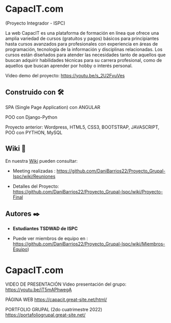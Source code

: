 # CapacIT.com       

(Proyecto Integrador - ISPC)

La web CapacIT es una plataforma de formación en línea que ofrece una amplia variedad de cursos (gratuitos y pagos) básicos para principiantes hasta cursos avanzados para profesionales con experiencia en áreas de programación, tecnología de la información y disciplinas relacionadas. Los cursos están diseñados para atender las necesidades tanto de aquellos que buscan adquirir habilidades técnicas para su carrera profesional, como de aquellos que buscan aprender por hobby o interés personal.

Video demo del proyecto: https://youtu.be/s_2U2FvuVes


## Construido con 🛠️

SPA (Single Page Application) con ANGULAR

POO con Django-Python


Proyecto anterior: Wordpress, HTML5, CSS3, BOOTSTRAP, JAVASCRIPT, POO con PYTHON, MySQL



## Wiki 📖

En nuestra [Wiki]( ) pueden consultar:

  * Meeting realizadas : https://github.com/DaniBarrios22/Proyecto_Grupal-Ispc/wiki/Reuniones

  * Detalles del Proyecto: https://github.com/DaniBarrios22/Proyecto_Grupal-Ispc/wiki/Proyecto-Final


## Autores ✒️

* **Estudiantes TSDWAD de ISPC**

* Puede ver miembros de equipo en : https://github.com/DaniBarrios22/Proyecto_Grupal-Ispc/wiki/Miembros-Equipo)



# CapacIT.com

VIDEO DE PRESENTACIÓN
Video presentación del grupo: https://youtu.be/iT5mAPhwegA

PÁGINA WEB
https://capacit.great-site.net/html/

PORTFOLIO GRUPAL (2do cuatrimestre 2022)
https://portafoliogrupal.great-site.net/
